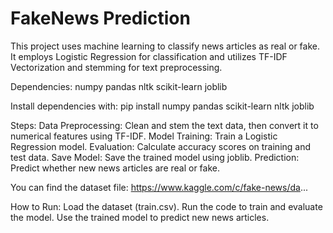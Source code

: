 # FakeNews Prediction
This project uses machine learning to classify news articles as real or fake. It employs Logistic Regression for classification and utilizes TF-IDF Vectorization and stemming for text preprocessing.

Dependencies:
numpy
pandas
nltk
scikit-learn
joblib

Install dependencies with:
pip install numpy pandas scikit-learn nltk joblib

Steps:
Data Preprocessing: Clean and stem the text data, then convert it to numerical features using TF-IDF.
Model Training: Train a Logistic Regression model.
Evaluation: Calculate accuracy scores on training and test data.
Save Model: Save the trained model using joblib.
Prediction: Predict whether new news articles are real or fake.

You can find the dataset file: https://www.kaggle.com/c/fake-news/da...

How to Run:
Load the dataset (train.csv).
Run the code to train and evaluate the model.
Use the trained model to predict new news articles.

